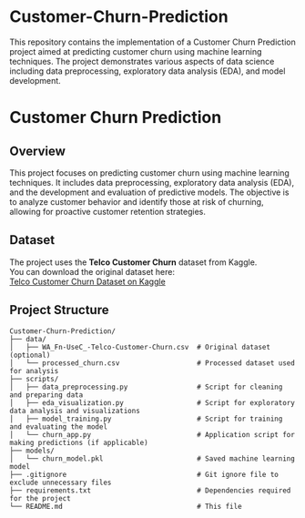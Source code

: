 # Customer-Churn-Prediction
This repository contains the implementation of a Customer Churn Prediction project aimed at predicting customer churn using machine learning techniques. The project demonstrates various aspects of data science including data preprocessing, exploratory data analysis (EDA), and model development.

# Customer Churn Prediction

## Overview
This project focuses on predicting customer churn using machine learning techniques. It includes data preprocessing, exploratory data analysis (EDA), and the development and evaluation of predictive models. The objective is to analyze customer behavior and identify those at risk of churning, allowing for proactive customer retention strategies.

## Dataset
The project uses the **Telco Customer Churn** dataset from Kaggle.  
You can download the original dataset here:  
[Telco Customer Churn Dataset on Kaggle](https://www.kaggle.com/datasets/blastchar/telco-customer-churn)


## Project Structure
```plaintext
Customer-Churn-Prediction/
├── data/
│   ├── WA_Fn-UseC_-Telco-Customer-Churn.csv  # Original dataset (optional)
│   └── processed_churn.csv                   # Processed dataset used for analysis
├── scripts/
│   ├── data_preprocessing.py                 # Script for cleaning and preparing data
│   ├── eda_visualization.py                  # Script for exploratory data analysis and visualizations
│   ├── model_training.py                     # Script for training and evaluating the model
│   └── churn_app.py                          # Application script for making predictions (if applicable)
├── models/
│   └── churn_model.pkl                       # Saved machine learning model
├── .gitignore                                # Git ignore file to exclude unnecessary files
├── requirements.txt                          # Dependencies required for the project
└── README.md                                 # This file

